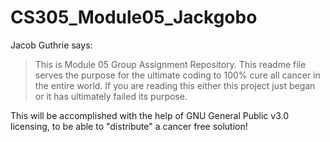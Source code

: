 # CS305_Module05_Jackgobo

Jacob Guthrie says:

>This is Module 05 Group Assignment Repository. 
>This readme file serves the purpose for the ultimate 
>coding to 100% cure all cancer in the entire world. 
>If you are reading this either this project just began
>or it has ultimately failed its purpose.

This will be accomplished with the help of GNU General Public v3.0 licensing, to be able to "distribute" a cancer free solution!
